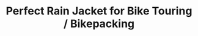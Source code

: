 ---
layout: community
category: community
title: "Perfect Rain Jacket for Bike Touring / Bikepacking"
description: "Trying to find the perfect Rain Jacket. Price is important but don't mind spending for the right gear. Needs to be as light as I can get it, with venting Zips and a hood. Looking at Outdoor Research, Showers Pass, Mont-Bell. Would really like some real world feedback..."
isTopLevel: false
isSingleLevel: false
isArticle: false
datePublished: 2022-07-20 10:11:00 +0300
dateModified: 2022-07-20 10:11:00 +0300
published: false
---